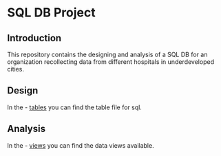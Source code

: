 # SQL DB Project

## Introduction

This repository contains the designing and analysis of a SQL DB for an organization recollecting data from different hospitals in underdeveloped cities.

## Design

In the - [tables](https://github.com/santidelgadoma/SQL-DB-Project/blob/main/table-creation.sql) you can find the table file for sql.

## Analysis

In the - [views](https://github.com/santidelgadoma/SQL-DB-Project/blob/main/data-view.sql) you can find the data views available.
